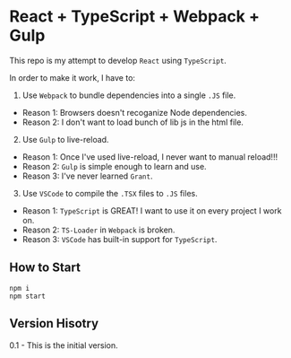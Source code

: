# React + TypeScript + Webpack + Gulp

This repo is my attempt to develop `React` using `TypeScript`. 

In order to make it work, I have to:

1. Use `Webpack` to bundle dependencies into a single `.JS` file.
  - Reason 1: Browsers doesn't recoganize Node dependencies.
  - Reason 2: I don't want to load bunch of lib js in the html file.
    
2. Use `Gulp` to live-reload.
  - Reason 1: Once I've used live-reload, I never want to manual reload!!!
  - Reason 2: `Gulp` is simple enough to learn and use.
  - Reason 3: I've never learned `Grant`.

3. Use `VSCode` to compile the `.TSX` files to `.JS` files.
  - Reason 1: `TypeScript` is GREAT! I want to use it on every project I work on.
  - Reason 2: `TS-Loader` in `Webpack` is broken.
  - Reason 3: `VSCode` has built-in support for `TypeScript`.

## How to Start

```
npm i
npm start
```

## Version Hisotry

0.1 - This is the initial version.
